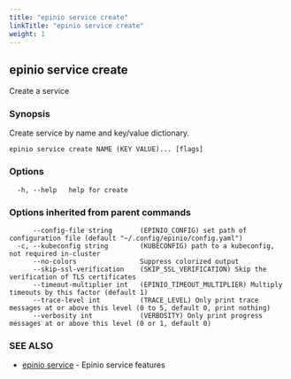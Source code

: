 ```yaml
---
title: "epinio service create"
linkTitle: "epinio service create"
weight: 1
---
```

## epinio service create

Create a service

### Synopsis

Create service by name and key/value dictionary.

```
epinio service create NAME (KEY VALUE)... [flags]
```

### Options

```
  -h, --help   help for create
```

### Options inherited from parent commands

```
      --config-file string       (EPINIO_CONFIG) set path of configuration file (default "~/.config/epinio/config.yaml")
  -c, --kubeconfig string        (KUBECONFIG) path to a kubeconfig, not required in-cluster
      --no-colors                Suppress colorized output
      --skip-ssl-verification    (SKIP_SSL_VERIFICATION) Skip the verification of TLS certificates
      --timeout-multiplier int   (EPINIO_TIMEOUT_MULTIPLIER) Multiply timeouts by this factor (default 1)
      --trace-level int          (TRACE_LEVEL) Only print trace messages at or above this level (0 to 5, default 0, print nothing)
      --verbosity int            (VERBOSITY) Only print progress messages at or above this level (0 or 1, default 0)
```

### SEE ALSO

* [epinio service](../epinio_service)	 - Epinio service features

